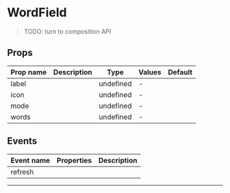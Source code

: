 # WordField

> TODO: turn to composition API

## Props

| Prop name | Description | Type      | Values | Default |
| --------- | ----------- | --------- | ------ | ------- |
| label     |             | undefined | -      |         |
| icon      |             | undefined | -      |         |
| mode      |             | undefined | -      |         |
| words     |             | undefined | -      |         |

## Events

| Event name | Properties | Description |
| ---------- | ---------- | ----------- |
| refresh    |            |

---
